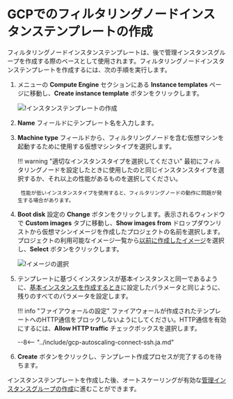 # GCPでのフィルタリングノードインスタンステンプレートの作成

[img-creating-template]: ../../../images/installation-gcp/auto-scaling/common/autoscaling-group-guide/create-instance-template.png
[img-selecting-image]: ../../../images/installation-gcp/auto-scaling/common/autoscaling-group-guide/select-image.png

[link-creating-image]: create-image.md
[link-creating-instance-group]: creating-autoscaling-group.md

フィルタリングノードインスタンステンプレートは、後で管理インスタンスグループを作成する際のベースとして使用されます。フィルタリングノードインスタンステンプレートを作成するには、次の手順を実行します。

1. メニューの **Compute Engine** セクションにある **Instance templates** ページに移動し、**Create instance template** ボタンをクリックします。

    ![!インスタンステンプレートの作成][img-creating-template]

2. **Name** フィールドにテンプレート名を入力します。
3. **Machine type** フィールドから、フィルタリングノードを含む仮想マシンを起動するために使用する仮想マシンタイプを選択します。

    !!! warning "適切なインスタンスタイプを選択してください"
        最初にフィルタリングノードを設定したときに使用したのと同じインスタンスタイプを選択するか、それ以上の性能があるものを選択してください。

        性能が低いインスタンスタイプを使用すると、フィルタリングノードの動作に問題が発生する場合があります。

4. **Boot disk** 設定の **Change** ボタンをクリックします。表示されるウィンドウで **Custom images** タブに移動し、**Show images from** ドロップダウンリストから仮想マシンイメージを作成したプロジェクトの名前を選択します。プロジェクトの利用可能なイメージ一覧から[以前に作成したイメージ][link-creating-image]を選択し、**Select** ボタンをクリックします。

    ![!イメージの選択][img-selecting-image]

5. テンプレートに基づくインスタンスが基本インスタンスと同一であるように、[基本インスタンスを作成するとき][link-creating-image]に設定したパラメータと同じように、残りのすべてのパラメータを設定します。

    !!! info "ファイアウォールの設定"
        ファイアウォールが作成されたテンプレートへのHTTP通信をブロックしないようにしてください。HTTP通信を有効にするには、**Allow HTTP traffic** チェックボックスを選択します。

    --8<-- "../include/gcp-autoscaling-connect-ssh.ja.md"

6. **Create** ボタンをクリックし、テンプレート作成プロセスが完了するのを待ちます。

インスタンステンプレートを作成した後、オートスケーリングが有効な[管理インスタンスグループの作成][link-creating-instance-group]に進むことができます。